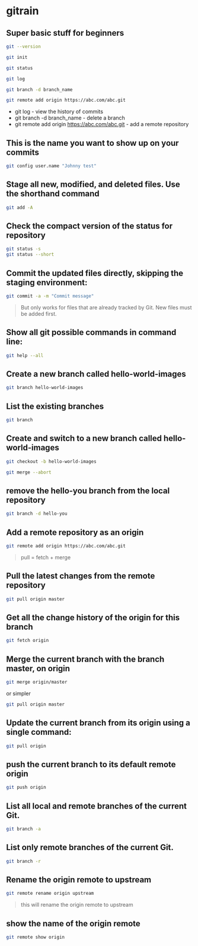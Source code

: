 # gitrain

## Super basic stuff for beginners
```bash
git --version

git init

git status

git log

git branch -d branch_name

git remote add origin https://abc.com/abc.git

```
* git log - view the history of commits
* git branch -d branch_name - delete a branch
* git remote add origin https://abc.com/abc.git - add a remote repository


## This is the name you want to show up on your commits
```bash
git config user.name "Johnny test"
```	

## Stage all new, modified, and deleted files. Use the shorthand command
```bash
git add -A
```

## Check the compact version of the status for repository
```bash
git status -s
git status --short
```

## Commit the updated files directly, skipping the staging environment:
```bash
git commit -a -m "Commit message"
```
> But only works for files that are already tracked by Git. New files must be added first.

## Show all git possible commands in command line:
```bash
git help --all
```

## Create a new branch called hello-world-images
```bash
git branch hello-world-images
```
## List the existing branches
```bash
git branch
```

## Create and switch to a new branch called hello-world-images
```bash
git checkout -b hello-world-images
```

```bash	
git merge --abort
```

## remove the hello-you branch from the local repository
```bash
git branch -d hello-you
```

## Add a remote repository as an origin
```bash
git remote add origin https://abc.com/abc.git
```

> pull = fetch + merge

## Pull the latest changes from the remote repository
```bash
git pull origin master
```

## Get all the change history of the origin for this branch
```bash
git fetch origin
```
## Merge the current branch with the branch master, on origin
```bash	
git merge origin/master
```
or simpler
```bash
git pull origin master
```

## Update the current branch from its origin using a single command:
```bash
git pull origin
```

## push the current branch to its default remote origin
```bash
git push origin
```

## List all local and remote branches of the current Git.
```bash
git branch -a
```
## List only remote branches of the current Git.
```bash
git branch -r
```
## Rename the origin remote to upstream
```bash
git remote rename origin upstream
```
> this will rename the origin remote to upstream

## show the name of the origin remote
```bash
git remote show origin
```





